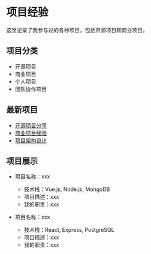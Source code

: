 # 项目经验

这里记录了我参与过的各种项目，包括开源项目和商业项目。

## 项目分类

- 开源项目
- 商业项目
- 个人项目
- 团队协作项目

## 最新项目

- [开源项目分享](/projects/open-source)
- [商业项目经验](/projects/commercial)
- [项目架构设计](/projects/architecture)

## 项目展示

- 项目名称：xxx
  - 技术栈：Vue.js, Node.js, MongoDB
  - 项目描述：xxx
  - 我的职责：xxx

- 项目名称：xxx
  - 技术栈：React, Express, PostgreSQL
  - 项目描述：xxx
  - 我的职责：xxx 